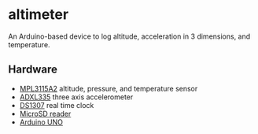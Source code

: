 # altimeter

An Arduino-based device to log altitude, acceleration in 3 dimensions, and temperature. 

## Hardware

* [MPL3115A2](https://www.adafruit.com/products/1893) altitude, pressure, and temperature sensor
* [ADXL335](https://www.adafruit.com/products/163) three axis accelerometer
* [DS1307](https://www.adafruit.com/products/264) real time clock
* [MicroSD reader](https://www.adafruit.com/products/254)
* [Arduino UNO](https://www.arduino.cc/en/Main/ArduinoBoardUno)
